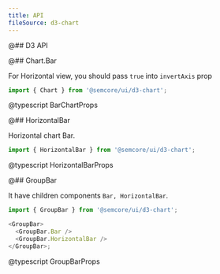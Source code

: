 ```yaml
---
title: API
fileSource: d3-chart
---
```


@## D3 API

@## Chart.Bar

For Horizontal view, you should pass `true` into `invertAxis` prop

```js
import { Chart } from '@semcore/ui/d3-chart';
```

@typescript BarChartProps

@## HorizontalBar

Horizontal chart Bar.

```js
import { HorizontalBar } from '@semcore/ui/d3-chart';
```

@typescript HorizontalBarProps

@## GroupBar

It have children components `Bar, HorizontalBar`.

```js
import { GroupBar } from '@semcore/ui/d3-chart';

<GroupBar>
  <GroupBar.Bar />
  <GroupBar.HorizontalBar />
</GroupBar>;
```

@typescript GroupBarProps
